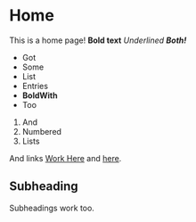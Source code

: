 Home
====

This is a home page! **Bold text** _Underlined_ _**Both!**_

- Got
- Some
- List
- Entries
- **BoldWith**
- Too

1. And
2. Numbered
3. Lists

And links [Work Here](test.md) and [here](test2.md).

Subheading
----------

Subheadings work too.
